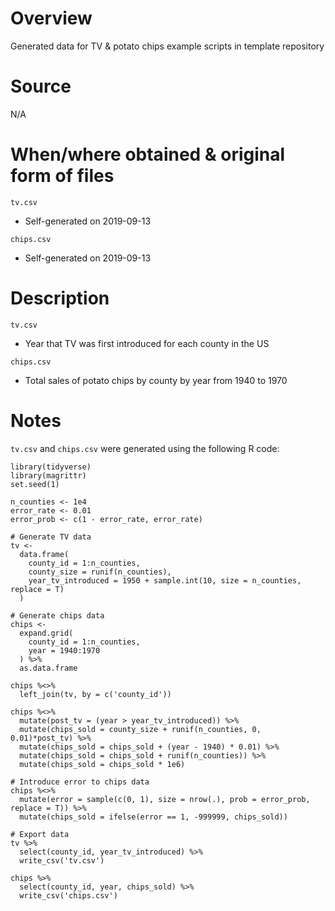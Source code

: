 # Overview
Generated data for TV & potato chips example scripts in template repository

# Source
N/A

# When/where obtained & original form of files
`tv.csv` 
  - Self-generated on 2019-09-13

`chips.csv`
  - Self-generated on 2019-09-13

# Description
`tv.csv`
  - Year that TV was first introduced for each county in the US

`chips.csv`
  - Total sales of potato chips by county by year from 1940 to 1970

# Notes
`tv.csv` and `chips.csv` were generated using the following R code:

```
library(tidyverse)
library(magrittr)
set.seed(1)

n_counties <- 1e4
error_rate <- 0.01
error_prob <- c(1 - error_rate, error_rate)

# Generate TV data
tv <- 
  data.frame(
    county_id = 1:n_counties, 
    county_size = runif(n_counties),
    year_tv_introduced = 1950 + sample.int(10, size = n_counties, replace = T)
  )

# Generate chips data
chips <-
  expand.grid(
    county_id = 1:n_counties, 
    year = 1940:1970 
  ) %>% 
  as.data.frame 

chips %<>%
  left_join(tv, by = c('county_id'))

chips %<>% 
  mutate(post_tv = (year > year_tv_introduced)) %>%
  mutate(chips_sold = county_size + runif(n_counties, 0, 0.01)*post_tv) %>%
  mutate(chips_sold = chips_sold + (year - 1940) * 0.01) %>%
  mutate(chips_sold = chips_sold + runif(n_counties)) %>%
  mutate(chips_sold = chips_sold * 1e6)

# Introduce error to chips data
chips %<>%
  mutate(error = sample(c(0, 1), size = nrow(.), prob = error_prob, replace = T)) %>%
  mutate(chips_sold = ifelse(error == 1, -999999, chips_sold))

# Export data
tv %>%
  select(county_id, year_tv_introduced) %>%
  write_csv('tv.csv')

chips %>%
  select(county_id, year, chips_sold) %>%
  write_csv('chips.csv')
```